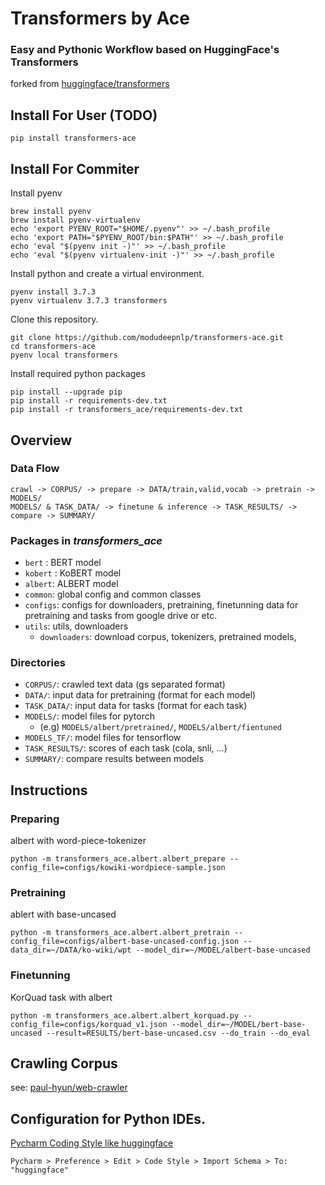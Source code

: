 # Transformers by Ace
### Easy and Pythonic Workflow based on HuggingFace's Transformers
forked from [huggingface/transformers](https://github.com/huggingface/transformers)

## Install For User (TODO)
```
pip install transformers-ace
```

## Install For Commiter
Install pyenv
```
brew install pyenv
brew install pyenv-virtualenv
echo 'export PYENV_ROOT="$HOME/.pyenv"' >> ~/.bash_profile
echo 'export PATH="$PYENV_ROOT/bin:$PATH"' >> ~/.bash_profile
echo 'eval "$(pyenv init -)"' >> ~/.bash_profile
echo 'eval "$(pyenv virtualenv-init -)"' >> ~/.bash_profile
```

Install python and create a virtual environment.
```
pyenv install 3.7.3
pyenv virtualenv 3.7.3 transformers
```

Clone this repository.
```
git clone https://github.com/modudeepnlp/transformers-ace.git
cd transformers-ace
pyenv local transformers
```

Install required python packages
```
pip install --upgrade pip
pip install -r requirements-dev.txt
pip install -r transformers_ace/requirements-dev.txt
```

## Overview
### Data Flow
``` 
crawl -> CORPUS/ -> prepare -> DATA/train,valid,vocab -> pretrain -> MODELS/
MODELS/ & TASK_DATA/ -> finetune & inference -> TASK_RESULTS/ -> compare -> SUMMARY/
```

### Packages in _transformers_ace_
- `bert` : BERT model
- `kobert` : KoBERT model
- `albert`: ALBERT model
- `common`: global config and common classes
- `configs`: configs for downloaders, pretraining, finetunning
     data for pretraining and tasks from google drive or etc.
- `utils`: utils, downloaders
    - `downloaders`: download corpus, tokenizers, pretrained models,


### Directories
- `CORPUS/`: crawled text data (gs separated format)
- `DATA/`: input data for pretraining (format for each model)
- `TASK_DATA/`: input data for tasks (format for each task)
- `MODELS/`: model files for pytorch
    - (e.g) `MODELS/albert/pretrained/`, `MODELS/albert/fientuned`
- `MODELS_TF/`: model files for tensorflow
- `TASK_RESULTS/`: scores of each task (cola, snli, ...)
- `SUMMARY/`: compare results between models
 
## Instructions
### Preparing
albert with word-piece-tokenizer
```
python -m transformers_ace.albert.albert_prepare --config_file=configs/kowiki-wordpiece-sample.json
```

### Pretraining
ablert with base-uncased
```
python -m transformers_ace.albert.albert_pretrain --config_file=configs/albert-base-uncased-config.json --data_dir=~/DATA/ko-wiki/wpt --model_dir=~/MODEL/albert-base-uncased
```

### Finetunning
KorQuad task with albert
```
python -m transformers_ace.albert.albert_korquad.py --config_file=configs/korquad_v1.json --model_dir=~/MODEL/bert-base-uncased --result=RESULTS/bert-base-uncased.csv --do_train --do_eval
```

## Crawling Corpus
see: [paul-hyun/web-crawler](https://github.com/paul-hyun/web-crawler)

## Configuration for Python IDEs.
[Pycharm Coding Style like huggingface](https://github.com/modudeepnlp/transformers-ace/blob/ace/transformers_ace/etc/huggingface.xml)
```
Pycharm > Preference > Edit > Code Style > Import Schema > To: "huggingface"
```